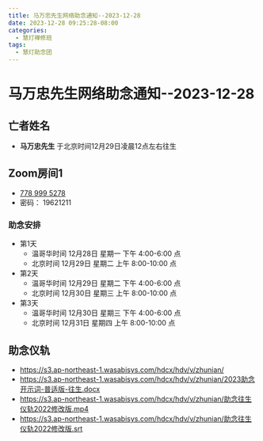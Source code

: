 ```yaml
---
title: 马万忠先生网络助念通知--2023-12-28
date: 2023-12-28 09:25:28-08:00
categories:
  - 慧灯禅修班
tags:
  - 慧灯助念团
---
```

# 马万忠先生网络助念通知--2023-12-28

## 亡者姓名

- **马万忠先生** 于北京时间12月29日凌晨12点左右往生

## Zoom房间1

- [778 999 5278](https://us02web.zoom.us/j/7789995278?pwd=VjZmbWJFY2k2K0E5RVB2cTNIQmhqUT09>)
- 密码： 19621211

### 助念安排

- 第1天
  - 温哥华时间 12月28日 星期一 下午 4:00-6:00 点  
  - 北京时间 12月29日 星期二 上午 8:00-10:00 点
- 第2天
  - 温哥华时间 12月29日 星期二 下午 4:00-6:00 点  
  - 北京时间 12月30日 星期三 上午 8:00-10:00 点
- 第3天
  - 温哥华时间 12月30日 星期三 下午 4:00-6:00 点  
  - 北京时间 12月31日 星期四 上午 8:00-10:00 点

## 助念仪轨

- <https://s3.ap-northeast-1.wasabisys.com/hdcx/hdv/v/zhunian/>
- <https://s3.ap-northeast-1.wasabisys.com/hdcx/hdv/v/zhunian/2023助念开示词-普适版-往生.docx>
- <https://s3.ap-northeast-1.wasabisys.com/hdcx/hdv/v/zhunian/助念往生仪轨2022修改版.mp4>
- <https://s3.ap-northeast-1.wasabisys.com/hdcx/hdv/v/zhunian/助念往生仪轨2022修改版.srt>
